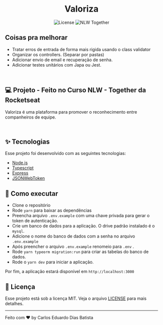 <h1 align="center">Valoriza</h1>

<p align="center">
  <img alt="License" src="https://img.shields.io/static/v1?label=license&message=MIT&color=4567Q&labelColor=000000">
  <img src="https://img.shields.io/static/v1?label=NLW&message=Together&color=4567Q&labelColor=000000" alt="NLW Together" />
</p>

## Coisas pra melhorar

- Tratar erros de entrada de forma mais rigida usando o class validator
- Organizar os controllers. (Separar por pastas)
- Adicionar envio de email e recuperação de senha.
- Adicionar testes unitários com Japa ou Jest.

<br />

## 💻 Projeto - Feito no Curso NLW - Together da Rocketseat

Valoriza é uma plataforma para promover o reconhecimento entre companheiros de equipe.

<br />

## ✨ Tecnologias

Esse projeto foi desenvolvido com as seguintes tecnologias:

- [Node.js](https://nodejs.org/en/)
- [Typescript](https://www.typescriptlang.org/)
- [Express](https://expressjs.com/pt-br/)
- [JSONWebToken](https://github.com/auth0/node-jsonwebtoken#readme)

## 🚀 Como executar

- Clone o repositório
- Rode `yarn` para baixar as dependências
- Preencha arquivo `.env.example` com uma chave privada para gerar o token de autenticação.
- Crie um banco de dados para a aplicação. O drive padrão instalado é o `mysql`.
- Adicione o nome do banco de dados com a senha no arquivo `.env.example`
- Após preencher o arquivo `.env.example` renomeio para `.env` .
- Rode `yarn typeorm migration:run` para criar as tabelas do banco de dados.
- Rode o `yarn dev` para iniciar a aplicação.

Por fim, a aplicação estará disponível em `http://localhost:3000`

## 📄 Licença

Esse projeto está sob a licença MIT. Veja o arquivo [LICENSE](LICENSE.md) para mais detalhes.

---

Feito com ❤️ by Carlos Eduardo Dias Batista
